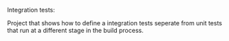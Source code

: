 Integration tests:

Project that shows how to define a integration tests seperate from unit tests that run at a different stage in the build process. 
